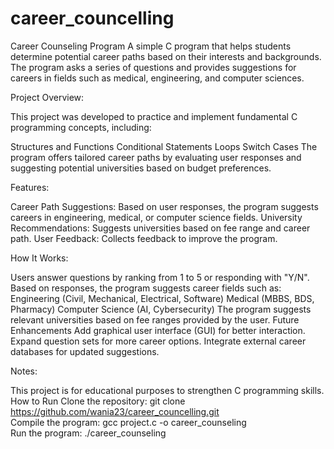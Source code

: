# career_councelling

Career Counseling Program
A simple C program that helps students determine potential career paths based on their interests and backgrounds. The program asks a series of questions and provides suggestions for careers in fields such as medical, engineering, and computer sciences.

Project Overview:

This project was developed to practice and implement fundamental C programming concepts, including:

Structures and Functions
Conditional Statements
Loops
Switch Cases
The program offers tailored career paths by evaluating user responses and suggesting potential universities based on budget preferences.

Features:

Career Path Suggestions: Based on user responses, the program suggests careers in engineering, medical, or computer science fields.
University Recommendations: Suggests universities based on fee range and career path.
User Feedback: Collects feedback to improve the program.       

How It Works:

Users answer questions by ranking from 1 to 5 or responding with "Y/N".
Based on responses, the program suggests career fields such as:
Engineering (Civil, Mechanical, Electrical, Software)
Medical (MBBS, BDS, Pharmacy)
Computer Science (AI, Cybersecurity)
The program suggests relevant universities based on fee ranges provided by the user.
Future Enhancements
Add graphical user interface (GUI) for better interaction.
Expand question sets for more career options.
Integrate external career databases for updated suggestions.

Notes:

This project is for educational purposes to strengthen C programming skills.       
How to Run
Clone the repository:
git clone https://github.com/wania23/career_councelling.git  
Compile the program:
gcc project.c -o career_counseling  
Run the program:
./career_counseling  
